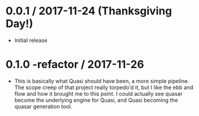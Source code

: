 0.0.1 / 2017-11-24 (Thanksgiving Day!)
==================

  * Initial release

0.1.0 -refactor / 2017-11-26
==================

  * This is basically what Quasi should have been, a more simple pipeline. The scope creep of that project really torpedo'd it, but I like the ebb and flow and how it brought me to this point. I could actually see quasar become the underlying engine for Quasi, and Quasi becoming the quasar generation tool.